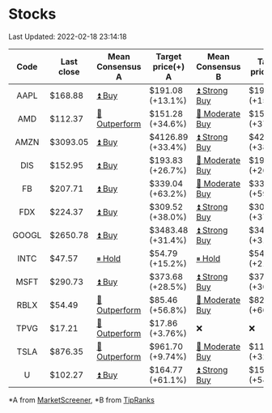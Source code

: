 # Stocks
Last Updated: 2022-02-18 23:14:18

|Code|Last close|Mean Consensus A|Target price(+) A|Mean Consensus B|Target price(+) B|
|:--:|-|-|-|-|-|
|AAPL|$168.88|[⏫ Buy](https://m.marketscreener.com/quote/stock/-4849/)|$191.08 (+13.1%)|[⏫ Strong Buy](https://www.tipranks.com/stocks/aapl/forecast)|$193.07 (+15.61%)|
|AMD|$112.37|[🔼 Outperform](https://m.marketscreener.com/quote/stock/-19475876/)|$151.28 (+34.6%)|[🔼 Moderate Buy](https://www.tipranks.com/stocks/amd/forecast)|$154.28 (+37.30%)|
|AMZN|$3093.05|[⏫ Buy](https://m.marketscreener.com/quote/stock/-12864605/)|$4126.89 (+33.4%)|[⏫ Strong Buy](https://www.tipranks.com/stocks/amzn/forecast)|$4207.87 (+38.79%)|
|DIS|$152.95|[⏫ Buy](https://m.marketscreener.com/quote/stock/-4842/)|$193.83 (+26.7%)|[🔼 Moderate Buy](https://www.tipranks.com/stocks/dis/forecast)|$193.89 (+26.77%)|
|FB|$207.71|[⏫ Buy](https://m.marketscreener.com/quote/stock/-10547141/)|$339.04 (+63.2%)|[🔼 Moderate Buy](https://www.tipranks.com/stocks/fb/forecast)|$332.14 (+59.91%)|
|FDX|$224.37|[⏫ Buy](https://m.marketscreener.com/quote/stock/-12585/)|$309.52 (+38.0%)|[⏫ Strong Buy](https://www.tipranks.com/stocks/fdx/forecast)|$309.07 (+37.75%)|
|GOOGL|$2650.78|[⏫ Buy](https://m.marketscreener.com/quote/stock/-24203373/)|$3483.48 (+31.4%)|[⏫ Strong Buy](https://www.tipranks.com/stocks/googl/forecast)|$3498.71 (+31.99%)|
|INTC|$47.57|[⏸ Hold](https://m.marketscreener.com/quote/stock/-4829/)|$54.79 (+15.2%)|[⏸ Hold](https://www.tipranks.com/stocks/intc/forecast)|$54.60 (+21.23%)|
|MSFT|$290.73|[⏫ Buy](https://m.marketscreener.com/quote/stock/-4835/)|$373.68 (+28.5%)|[⏫ Strong Buy](https://www.tipranks.com/stocks/msft/forecast)|$375.22 (+30.33%)|
|RBLX|$54.49|[🔼 Outperform](https://m.marketscreener.com/quote/stock/-117793644/)|$85.46 (+56.8%)|[🔼 Moderate Buy](https://www.tipranks.com/stocks/rblx/forecast)|$82.90 (+66.73%)|
|TPVG|$17.21|[🔼 Outperform](https://m.marketscreener.com/quote/stock/-15933327/)|$17.86 (+3.76%)|❌|❌|
|TSLA|$876.35|[🔼 Outperform](https://m.marketscreener.com/quote/stock/-6344549/)|$961.70 (+9.74%)|[🔼 Moderate Buy](https://www.tipranks.com/stocks/tsla/forecast)|$1127.50 (+32.25%)|
|U|$102.27|[⏫ Buy](https://m.marketscreener.com/quote/stock/-112492634/)|$164.77 (+61.1%)|[⏫ Strong Buy](https://www.tipranks.com/stocks/u/forecast)|$157.71 (+54.21%)|


*A from [MarketScreener](https://www.marketscreener.com), *B from [TipRanks](https://www.tipranks.com)
